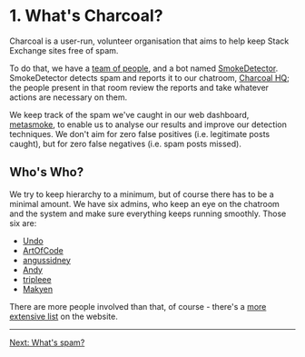---
---

# 1. What's Charcoal?
Charcoal is a user-run, volunteer organisation that aims to help keep Stack Exchange sites
free of spam.

To do that, we have a [team of people][people], and a bot named [SmokeDetector][sd].
SmokeDetector detects spam and reports it to our chatroom, [Charcoal HQ][hq]; the people
present in that room review the reports and take whatever actions are necessary on them.

We keep track of the spam we've caught in our web dashboard, [metasmoke][ms], to enable us
to analyse our results and improve our detection techniques. We don't aim for zero false
positives (i.e. legitimate posts caught), but for zero false negatives (i.e. spam posts
missed).

## Who's Who?
We try to keep hierarchy to a minimum, but of course there has to be a minimal amount. We
have six admins, who keep an eye on the chatroom and the system and make sure everything
keeps running smoothly. Those six are:

 - [Undo]
 - [ArtOfCode]
 - [angussidney]
 - [Andy]
 - [tripleee]
 - [Makyen]

There are more people involved than that, of course - there's a
[more extensive list][people] on the website.

-----

[Next: What's spam?][2]


[people]: https://charcoal-se.org/people
[sd]: https://github.com/Charcoal-SE/SmokeDetector
[hq]: https://chat.stackexchange.com/rooms/11540/charcoal-hq
[ms]: https://metasmoke.erwaysoftware.com/
[Undo]: https://stackoverflow.com/u/1849664
[ArtOfCode]: https://opensource.stackexchange.com/u/98
[angussidney]: https://gaming.stackexchange.com/u/104515
[Andy]: https://stackoverflow.com/u/189134
[tripleee]: https://stackoverflow.com/u/874188
[Makyen]: https://stackoverflow.com/users/3773011/makyen
[2]: /training/spam
